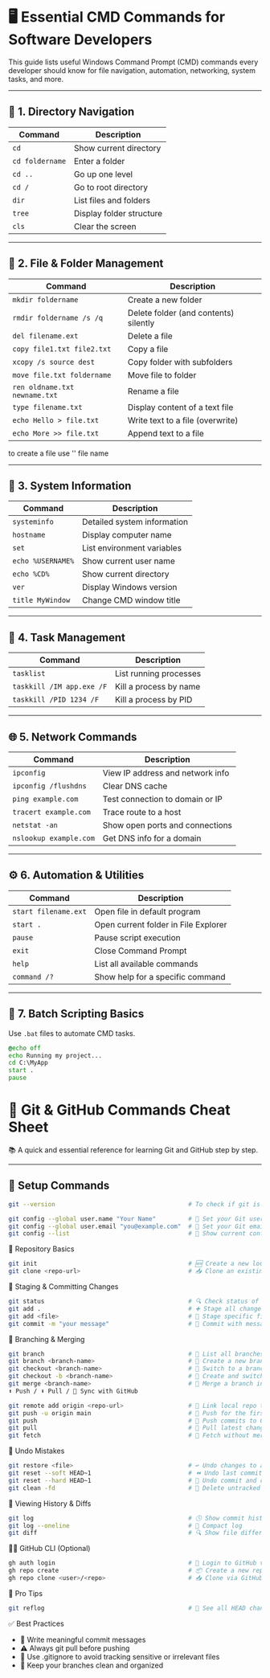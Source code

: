 
# 🖥️ Essential CMD Commands for Software Developers

This guide lists useful Windows Command Prompt (CMD) commands every developer should know for file navigation, automation, networking, system tasks, and more.

---

## 📁 1. Directory Navigation

| Command             | Description                           |
|---------------------|---------------------------------------|
| `cd`               | Show current directory                |
| `cd foldername`    | Enter a folder                        |
| `cd ..`            | Go up one level                       |
| `cd /`             | Go to root directory                  |
| `dir`              | List files and folders                |
| `tree`             | Display folder structure              |
| `cls`              | Clear the screen                      |

---

## 📄 2. File & Folder Management

| Command                           | Description                              |
|-----------------------------------|------------------------------------------|
| `mkdir foldername`               | Create a new folder                      |
| `rmdir foldername /s /q`         | Delete folder (and contents) silently    |
| `del filename.ext`               | Delete a file                            |
| `copy file1.txt file2.txt`       | Copy a file                              |
| `xcopy /s source dest`           | Copy folder with subfolders              |
| `move file.txt foldername`       | Move file to folder                      |
| `ren oldname.txt newname.txt`    | Rename a file                            |
| `type filename.txt`              | Display content of a text file           |
| `echo Hello > file.txt`          | Write text to a file (overwrite)         |
| `echo More >> file.txt`          | Append text to a file                    |
to create a file use '<echo>' file name

---

## 🧠 3. System Information

| Command            | Description                        |
|--------------------|------------------------------------|
| `systeminfo`      | Detailed system information        |
| `hostname`        | Display computer name              |
| `set`             | List environment variables         |
| `echo %USERNAME%` | Show current user name             |
| `echo %CD%`       | Show current directory             |
| `ver`             | Display Windows version            |
| `title MyWindow`  | Change CMD window title            |

---

## 🧰 4. Task Management

| Command                      | Description                        |
|------------------------------|------------------------------------|
| `tasklist`                  | List running processes             |
| `taskkill /IM app.exe /F`   | Kill a process by name             |
| `taskkill /PID 1234 /F`     | Kill a process by PID              |

---

## 🌐 5. Network Commands

| Command                    | Description                             |
|----------------------------|-----------------------------------------|
| `ipconfig`                | View IP address and network info        |
| `ipconfig /flushdns`      | Clear DNS cache                         |
| `ping example.com`        | Test connection to domain or IP         |
| `tracert example.com`     | Trace route to a host                   |
| `netstat -an`             | Show open ports and connections         |
| `nslookup example.com`    | Get DNS info for a domain               |

---

## ⚙️ 6. Automation & Utilities

| Command                | Description                              |
|------------------------|------------------------------------------|
| `start filename.ext`  | Open file in default program             |
| `start .`             | Open current folder in File Explorer     |
| `pause`               | Pause script execution                   |
| `exit`                | Close Command Prompt                     |
| `help`                | List all available commands              |
| `command /?`          | Show help for a specific command         |

---

## 📝 7. Batch Scripting Basics

Use `.bat` files to automate CMD tasks.

```bat
@echo off
echo Running my project...
cd C:\MyApp
start .
pause

```

# 🚀 Git & GitHub Commands Cheat Sheet

 📚 A quick and essential reference for learning Git and GitHub step by step.

---

## 🔧 Setup Commands
```bash
git --version                                     # To check if git is installed/ version 

git config --global user.name "Your Name"         # 👤 Set your Git username
git config --global user.email "you@example.com"  # 📧 Set your Git email
git config --list                                 # 📃 Show current config
```
📁 Repository Basics
```bash
git init                                          # 🆕 Create a new local Git repo
git clone <repo-url>                              # 📥 Clone an existing repo
```
💾 Staging & Committing Changes
```bash
git status                                        # 🔍 Check status of files
git add .                                         # ➕ Stage all changed files
git add <file>                                    # 🎯 Stage specific file
git commit -m "your message"                      # 💬 Commit with message
```
🌿 Branching & Merging
```bash
git branch                                        # 🌴 List all branches
git branch <branch-name>                          # 🌱 Create a new branch
git checkout <branch-name>                        # 🔁 Switch to a branch
git checkout -b <branch-name>                     # 🌟 Create and switch to new branch
git merge <branch-name>                           # 🔗 Merge a branch into current
⬆️ Push / ⬇️ Pull / 🔄 Sync with GitHub

git remote add origin <repo-url>                  # 🔗 Link local repo to GitHub
git push -u origin main                           # 🚀 Push for the first time
git push                                          # 🔼 Push commits to GitHub
git pull                                          # 🔽 Pull latest changes
git fetch                                         # 📡 Fetch without merging
```
🧹 Undo Mistakes
```bash
git restore <file>                                # ↩️ Undo changes to a file
git reset --soft HEAD~1                           # ⏪ Undo last commit (keep changes)
git reset --hard HEAD~1                           # 🧨 Undo commit and changes
git clean -fd                                     # 🧹 Delete untracked files/folders
```
📂 Viewing History & Diffs
```bash
git log                                           # 🕓 Show commit history
git log --oneline                                 # 🧾 Compact log
git diff                                          # 🔍 Show file differences
```
🧑‍💻 GitHub CLI (Optional)
```bash
gh auth login                                     # 🔐 Login to GitHub via CLI
gh repo create                                    # 📦 Create a new repo
gh repo clone <user>/<repo>                       # 📥 Clone via GitHub CLI
```
🧠 Pro Tips
```bash
git reflog                                        # 🧠 See all HEAD changes (recover lost commits)
```
✅ Best Practices

- 📝 Write meaningful commit messages
- ⚠️ Always git pull before pushing
- 🧾 Use .gitignore to avoid tracking sensitive or irrelevant files
- 🌲 Keep your branches clean and organized

